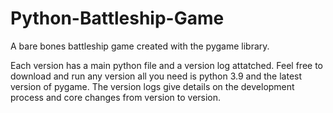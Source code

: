 # Python-Battleship-Game
A bare bones battleship game created with the pygame library.

Each version has a main python file and a version log attatched. Feel free to download and run any version all you need is python 3.9 and the latest version of pygame. The version logs give details on the development process and core changes from version to version.
